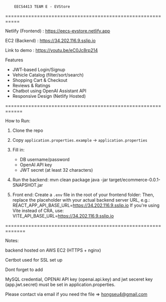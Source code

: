 		EECS4413 TEAM E - EVStore
===========================================================

Netlify (Frontend) : https://eecs-evstore.netlify.app

EC2 (Backend) : https://34.202.116.9.sslip.io

Link to demo : https://youtu.be/eC0Jc8rp214

Features
- JWT-based Login/Signup
- Vehicle Catalog (filter/sort/search)
- Shopping Cart & Checkout
- Reviews & Ratings
- Chatbot using OpenAI Assistant API
- Responsive Design (Netlify Hosted)

============================================================

How to Run:

1. Clone the repo
2. Copy `application.properties.example` → `application.properties`
3. Fill in:
   - DB username/password
   - OpenAI API key
   - JWT secret (at least 32 characters)
4. Run the backend:
   mvn clean package
   java -jar target/ecommerce-0.0.1-SNAPSHOT.jar

5. Front end:
   Create a `.env` file in the root of your frontend folder:
   Then, replace the placeholder with your actual backend server URL, e.g.: REACT_APP_API_BASE_URL=https://34.202.116.9.sslip.io
   If you're using Vite instead of CRA, use:
   VITE_API_BASE_URL=https://34.202.116.9.sslip.io

=============================================================

Notes:

backend hosted on AWS EC2 (HTTPS + nginx)

Certbot used for SSL set up


Dont forget to add

MySQL credential, OPENAI API key (openai.api.key) and jwt seceret key (app.jwt.secret) must be set in application.properties.

Please contact via email if you need the file => hongseu4@gmail.com
